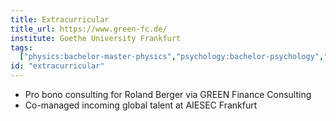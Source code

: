 ```yaml
---
title: Extracurricular
title_url: https://www.green-fc.de/
institute: Goethe University Frankfurt
tags:
  ["physics:bachelor-master-physics","psychology:bachelor-psychology","corporate finance:corporate", "cross-cultural agility:agility", "stakeholder management:stakeholder"]
id: "extracurricular"
---
```

* Pro bono consulting for Roland Berger via GREEN Finance Consulting
* Co-managed incoming global talent at AIESEC Frankfurt
